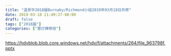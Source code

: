```yaml
---
title: "温哥华2018届Burnaby/Richmond小组2019年03月18日共修"
date: 2019-03-18 21:49:27-08:00
draft: false
tags: ["2018届"]
categories: ["慧灯禅修班"]
---
```

https://hdvblob.blob.core.windows.net/hdv/f/attachments/264/file_963798f.pptx
